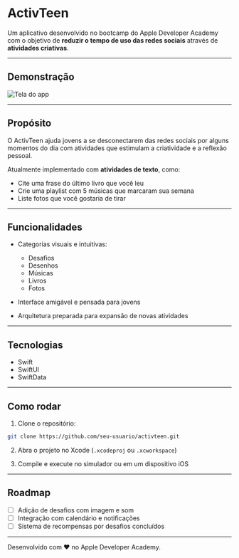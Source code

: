 # ActivTeen

Um aplicativo desenvolvido no bootcamp do Apple Developer Academy com o objetivo de **reduzir o tempo de uso das redes sociais** através de **atividades criativas**.

---

## Demonstração

![Tela do app](./ActivTeen.gif)

---

## Propósito

O ActivTeen ajuda jovens a se desconectarem das redes sociais por alguns momentos do dia com atividades que estimulam a criatividade e a reflexão pessoal.

Atualmente implementado com **atividades de texto**, como:

- Cite uma frase do último livro que você leu
- Crie uma playlist com 5 músicas que marcaram sua semana
- Liste fotos que você gostaria de tirar

---

## Funcionalidades

- Categorias visuais e intuitivas:
  - Desafios
  - Desenhos
  - Músicas
  - Livros
  - Fotos

- Interface amigável e pensada para jovens
- Arquitetura preparada para expansão de novas atividades

---

## Tecnologias

- Swift
- SwiftUI
- SwiftData

---

## Como rodar

1. Clone o repositório:
```bash
git clone https://github.com/seu-usuario/activteen.git
```

2. Abra o projeto no Xcode (`.xcodeproj` ou `.xcworkspace`)

3. Compile e execute no simulador ou em um dispositivo iOS

---

## Roadmap

- [ ] Adição de desafios com imagem e som
- [ ] Integração com calendário e notificações
- [ ] Sistema de recompensas por desafios concluídos

---

Desenvolvido com ❤️ no Apple Developer Academy.
